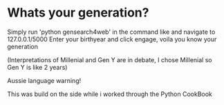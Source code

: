 # Whats your generation?

Simply run 'python gensearch4web' in the command like and navigate to 127.0.0.1/5000
Enter your birthyear and click engage, voila you know your generation

(Interpretations of Millenial and Gen Y are in debate, I chose Millenial so Gen Y is like 2 years)

Aussie language warning!

This was build on the side while i worked through the Python CookBook

